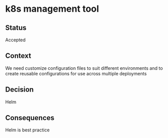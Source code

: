 # k8s management tool

## Status

Accepted

## Context

We need customize configuration files to suit different environments and to create reusable configurations for use across multiple deployments

## Decision

Helm

## Consequences

Helm is best practice